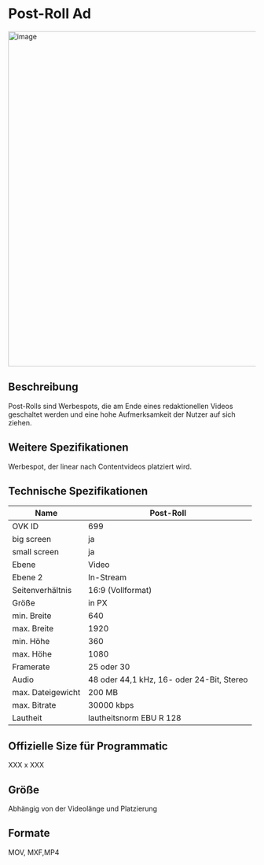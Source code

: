 # Post-Roll Ad
<img width="1024" height="682" alt="image" src="https://github.com/user-attachments/assets/47eda680-8317-416b-9748-914548a9e412" />


## Beschreibung
Post-Rolls sind Werbespots, die am Ende eines redaktionellen Videos geschaltet werden und eine hohe Aufmerksamkeit der Nutzer auf sich ziehen.

## Weitere Spezifikationen
Werbespot, der linear nach Contentvideos platziert wird.

## Technische Spezifikationen

| Name            | Post-Roll      |
|-----------------|----------------|
| OVK ID          | 699            |
| big screen      | ja             |
| small screen    | ja             |
| Ebene           | Video          |
| Ebene 2         | In-Stream      |
| Seitenverhältnis| 16:9 (Vollformat)           |
| Größe           | in PX          |
| min. Breite     | 640            |
| max. Breite     | 1920           |
| min. Höhe       | 360            |
| max. Höhe       | 1080           |
| Framerate       | 25 oder 30     |
| Audio           | 48 oder 44,1 kHz, 16- oder 24-Bit, Stereo |
| max. Dateigewicht| 200 MB        |
| max. Bitrate    | 30000 kbps     |
| Lautheit        | lautheitsnorm EBU R 128 |


## Offizielle Size für Programmatic
XXX x XXX

## Größe
Abhängig von der Videolänge und Platzierung

## Formate
MOV, MXF,MP4
